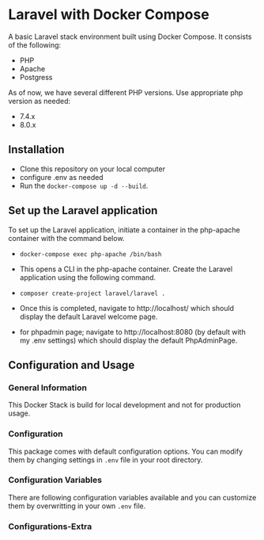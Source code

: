 #  Laravel with Docker Compose

A basic Laravel stack environment built using Docker Compose. It consists of the following:

* PHP
* Apache
* Postgress

As of now, we have several different PHP versions. Use appropriate php version as needed:

* 7.4.x
* 8.0.x

 
##  Installation
 
* Clone this repository on your local computer
* configure .env as needed 
* Run the `docker-compose up -d --build`.

## Set up the Laravel application

To set up the Laravel application, initiate a container in the php-apache container with the command below.

* `docker-compose exec php-apache /bin/bash`

* This opens a CLI in the php-apache container. Create the Laravel application using the following command.

* `composer create-project laravel/laravel .`

* Once this is completed, navigate to http://localhost/ which should display the default Laravel welcome page.
* for phpadmin page; navigate to http://localhost:8080 (by default with my .env settings) which should display the default PhpAdminPage.

##  Configuration and Usage

### General Information 
This Docker Stack is build for local development and not for production usage.

### Configuration
This package comes with default configuration options. You can modify them by changing settings in `.env` file in your root directory.

### Configuration Variables
There are following configuration variables available and you can customize them by overwritting in your own `.env` file.

### Configurations-Extra